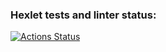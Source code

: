 ### Hexlet tests and linter status:
[![Actions Status](https://github.com/temasemyonov678gh/frontend-project-lvl4/workflows/hexlet-check/badge.svg)](https://github.com/temasemyonov678gh/frontend-project-lvl4/actions)
